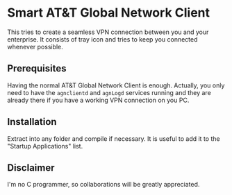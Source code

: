 # Smart AT&T Global Network Client

This tries to create a seamless VPN connection between you and your enterprise.
It consists of tray icon and tries to keep you connected whenever possible.

## Prerequisites

Having the normal AT&T Global Network Client is enough. Actually, you only need
to have the `agnclientd` and `agnLogd` services running and they are already
there if you have a working VPN connection on you PC.

## Installation

Extract into any folder and compile if necessary. It is useful to add it to the
"Startup Applications" list.

## Disclaimer

I'm no C programmer, so collaborations will be greatly appreciated.
